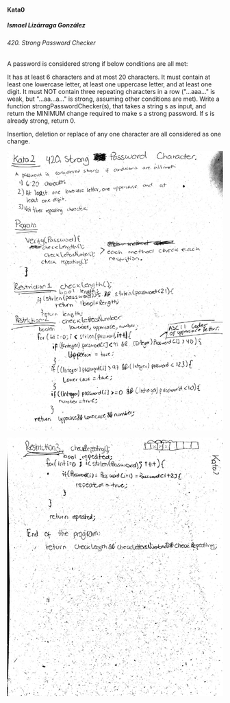 #### Kata0
##### Ismael Lizárraga González

###### 420. Strong Password Checker
A password is considered strong if below conditions are all met:

It has at least 6 characters and at most 20 characters.
It must contain at least one lowercase letter, at least one uppercase letter, and at least one digit.
It must NOT contain three repeating characters in a row ("...aaa..." is weak, but "...aa...a..." is strong, assuming other conditions are met).
Write a function strongPasswordChecker(s), that takes a string s as input, and return the MINIMUM change required to make s a strong password. If s is already strong, return 0.

Insertion, deletion or replace of any one character are all considered as one change.  

![alt text](https://github.com/IsmaLga/TC3037/blob/master/katas/kata2/kata2.jpg "Solución")

![alt text](https://github.com/IsmaLga/TC3037/blob/master/katas/kata2/kata2-1.jpg "Solución")
